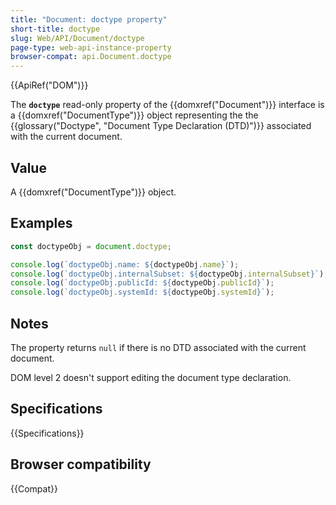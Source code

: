 ```yaml
---
title: "Document: doctype property"
short-title: doctype
slug: Web/API/Document/doctype
page-type: web-api-instance-property
browser-compat: api.Document.doctype
---
```


{{ApiRef("DOM")}}

The **`doctype`** read-only property of the {{domxref("Document")}} interface is a {{domxref("DocumentType")}} object representing the the {{glossary("Doctype", "Document Type Declaration (DTD)")}} associated with the current document.

## Value

A {{domxref("DocumentType")}} object.

## Examples

```js
const doctypeObj = document.doctype;

console.log(`doctypeObj.name: ${doctypeObj.name}`);
console.log(`doctypeObj.internalSubset: ${doctypeObj.internalSubset}`);
console.log(`doctypeObj.publicId: ${doctypeObj.publicId}`);
console.log(`doctypeObj.systemId: ${doctypeObj.systemId}`);
```

## Notes

The property returns `null` if there is no DTD associated with the current
document.

DOM level 2 doesn't support editing the document type declaration.

## Specifications

{{Specifications}}

## Browser compatibility

{{Compat}}
